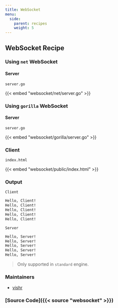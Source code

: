 ```yaml
---
title: WebSocket
menu:
  side:
    parent: recipes
    weight: 5
---
```


## WebSocket Recipe

### Using `net` WebSocket

#### Server

`server.go`

{{< embed "websocket/net/server.go" >}}

### Using `gorilla` WebSocket

#### Server

`server.go`

{{< embed "websocket/gorilla/server.go" >}}

### Client

`index.html`

{{< embed "websocket/public/index.html" >}}

### Output

`Client`

```sh
Hello, Client!
Hello, Client!
Hello, Client!
Hello, Client!
Hello, Client!
```

`Server`

```sh
Hello, Server!
Hello, Server!
Hello, Server!
Hello, Server!
Hello, Server!
```

> Only supported in `standard` engine.

### Maintainers

- [vishr](https://github.com/vishr)

### [Source Code]({{< source "websocket" >}})
